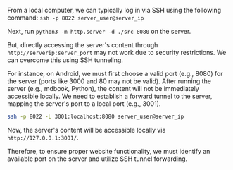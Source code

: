 From a local computer, we can typically log in via SSH using the following command: `ssh -p 8022 server_user@server_ip`

Next, run `python3 -m http.server -d ./src 8080` on the server.

But, directly accessing the server's content through `http://serverip:server_port` may not work due to security restrictions. We can overcome this using SSH tunneling.

For instance, on Android, we must first choose a valid port (e.g., 8080) for the server (ports like 3000 and 80 may not be valid).
After running the server (e.g., mdbook, Python), the content will not be immediately accessible locally. We need to establish a forward tunnel to the server, mapping the server's port to a local port (e.g., 3001).

```bash
ssh -p 8022 -L 3001:localhost:8080 server_user@server_ip
```

Now, the server's content will be accessible locally via `http://127.0.0.1:3001/`.

Therefore, to ensure proper website functionality, we must identify an available port on the server and utilize SSH tunnel forwarding. 

